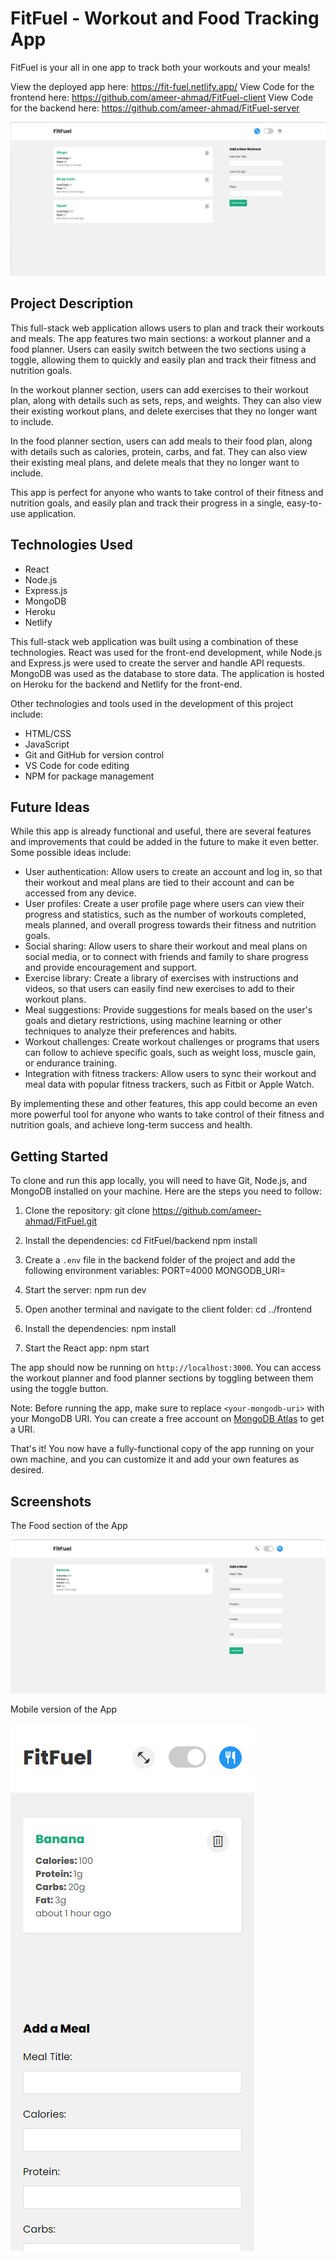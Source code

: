 # FitFuel - Workout and Food Tracking App

FitFuel is your all in one app to track both your workouts and your meals!

View the deployed app here: https://fit-fuel.netlify.app/
View Code for the frontend here: https://github.com/ameer-ahmad/FitFuel-client
View Code for the backend here: https://github.com/ameer-ahmad/FitFuel-server

![1](public/screenshot1.png)

## Project Description

This full-stack web application allows users to plan and track their workouts and meals. The app features two main sections: a workout planner and a food planner. Users can easily switch between the two sections using a toggle, allowing them to quickly and easily plan and track their fitness and nutrition goals.

In the workout planner section, users can add exercises to their workout plan, along with details such as sets, reps, and weights. They can also view their existing workout plans, and delete exercises that they no longer want to include.

In the food planner section, users can add meals to their food plan, along with details such as calories, protein, carbs, and fat. They can also view their existing meal plans, and delete meals that they no longer want to include.

This app is perfect for anyone who wants to take control of their fitness and nutrition goals, and easily plan and track their progress in a single, easy-to-use application.

## Technologies Used

- React
- Node.js
- Express.js
- MongoDB
- Heroku
- Netlify

This full-stack web application was built using a combination of these technologies. React was used for the front-end development, while Node.js and Express.js were used to create the server and handle API requests. MongoDB was used as the database to store data. The application is hosted on Heroku for the backend and Netlify for the front-end.

Other technologies and tools used in the development of this project include:

- HTML/CSS
- JavaScript
- Git and GitHub for version control
- VS Code for code editing
- NPM for package management

## Future Ideas

While this app is already functional and useful, there are several features and improvements that could be added in the future to make it even better. Some possible ideas include:

- User authentication: Allow users to create an account and log in, so that their workout and meal plans are tied to their account and can be accessed from any device.
- User profiles: Create a user profile page where users can view their progress and statistics, such as the number of workouts completed, meals planned, and overall progress towards their fitness and nutrition goals.
- Social sharing: Allow users to share their workout and meal plans on social media, or to connect with friends and family to share progress and provide encouragement and support.
- Exercise library: Create a library of exercises with instructions and videos, so that users can easily find new exercises to add to their workout plans.
- Meal suggestions: Provide suggestions for meals based on the user's goals and dietary restrictions, using machine learning or other techniques to analyze their preferences and habits.
- Workout challenges: Create workout challenges or programs that users can follow to achieve specific goals, such as weight loss, muscle gain, or endurance training.
- Integration with fitness trackers: Allow users to sync their workout and meal data with popular fitness trackers, such as Fitbit or Apple Watch.

By implementing these and other features, this app could become an even more powerful tool for anyone who wants to take control of their fitness and nutrition goals, and achieve long-term success and health.

## Getting Started

To clone and run this app locally, you will need to have Git, Node.js, and MongoDB installed on your machine. Here are the steps you need to follow:

1. Clone the repository:
git clone https://github.com/ameer-ahmad/FitFuel.git


2. Install the dependencies:
cd FitFuel/backend
npm install


3. Create a `.env` file in the backend folder of the project and add the following environment variables:
PORT=4000
MONGODB_URI=<your-mongodb-uri>

4. Start the server:
npm run dev


5. Open another terminal and navigate to the client folder:
cd ../frontend


6. Install the dependencies:
npm install


7. Start the React app:
npm start


The app should now be running on `http://localhost:3000`. You can access the workout planner and food planner sections by toggling between them using the toggle button.

Note: Before running the app, make sure to replace `<your-mongodb-uri>` with your MongoDB URI. You can create a free account on [MongoDB Atlas](https://www.mongodb.com/cloud/atlas) to get a URI.

That's it! You now have a fully-functional copy of the app running on your own machine, and you can customize it and add your own features as desired.

## Screenshots

The Food section of the App

![2](public/screenshot2.png)

Mobile version of the App

![3](public/screenshot3.png)